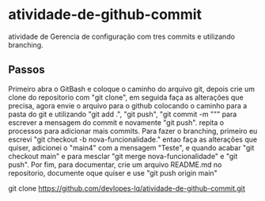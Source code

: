 # atividade-de-github-commit
atividade de Gerencia de configuração com tres commits e utilizando branching.
## Passos
Primeiro abra o GitBash e coloque o caminho do arquivo git, depois crie um clone do repositorio com "git clone", em seguida faça as alterações que precisa, agora envie o arquivo para o github colocando o caminho para a pasta do git e utilizando "git add .", "git push", "git commit -m """ para escrever a mensagem do commit e novamente "git push". repita o processos para adicionar mais commits.
Para fazer o branching, primeiro eu escrevi "git checkout -b nova-funcionalidade." entao faça as alterações que quiser, adicionei o "main4" com a mensagem "Teste", e quando acabar "git checkout main" e para mesclar "git merge nova-funcionalidade" e "git push". 
Por fim, para documentar, crie um arquivo README.md no repositorio, documente oque quiser e use "git push origin main"


git clone https://github.com/devlopes-lq/atividade-de-github-commit.git

